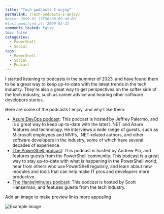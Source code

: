 ```yaml
---
title: "Tech podcasts I enjoy"
permalink: /Tech-podcasts-I-enjoy/
#date: 2099-01-15T00:00:00-06:00
#last_modified_at: 2099-01-22
comments_locked: false
toc: false
categories:
  - PowerShell
  - Social
tags:
  - PowerShell
  - Social
  - Podcast
---
```


I started listening to podcasts in the summer of 2023, and have found them to be a great way to keep up-to-date with the latest trends in the tech industry.
They're also a great way to get perspectives on the softer side of the tech industry, such as career advice and hearing other software developers stories.

Here are some of the podcasts I enjoy, and why I like them:

- [Azure DevOps podcast](https://azuredevopspodcast.clear-measure.com): This podcast is hosted by Jeffrey Palermo, and is a great way to keep up-to-date with the latest .NET and Azure features and technology.
  He interviews a wide range of guests, such as Microsoft employees and MVPs, .NET-related authors, and other software developers in the industry, some of which have several decades of experience.
- [The PowerShell podcast](https://powershellpodcast.podbean.com/): This podcast is hosted by Andrew Pla, and features guests from the PowerShell community.
  This podcast is a great way to stay up-to-date with what is happening in the PowerShell world, hear from others who use PowerShell regularly, and learn about new modules and tools that can help make IT pros and developers more productive.
- [The Hanselminutes podcast](https://hanselminutes.com): This podcast is hosted by Scott Hanselman, and features guests from the tech industry.

Add an image to make preview links more appealing

![Example image](/assets/Posts/2024-11-03-Tech-podcasts-I-enjoy/image-name.png)

